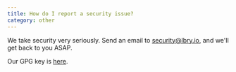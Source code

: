 ```yaml
---
title: How do I report a security issue?
category: other
---
```


We take security very seriously. Send an email to <security@lbry.io>, and we'll get back to you ASAP. 

Our GPG key is [here](/faq/gpg-key).